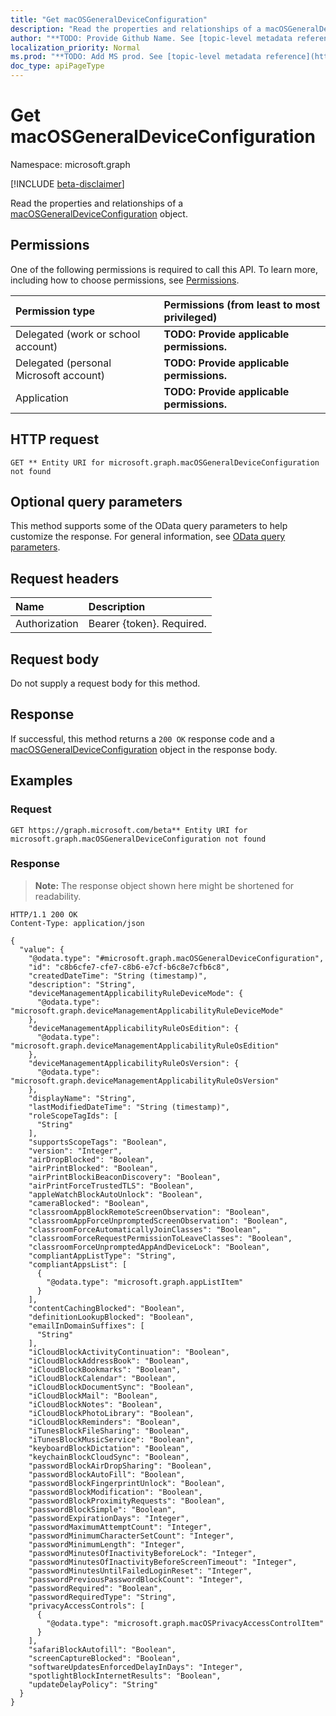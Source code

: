 ```yaml
---
title: "Get macOSGeneralDeviceConfiguration"
description: "Read the properties and relationships of a macOSGeneralDeviceConfiguration object."
author: "**TODO: Provide Github Name. See [topic-level metadata reference](https://msgo.azurewebsites.net/add/document/guidelines/metadata.html#topic-level-metadata)**"
localization_priority: Normal
ms.prod: "**TODO: Add MS prod. See [topic-level metadata reference](https://msgo.azurewebsites.net/add/document/guidelines/metadata.html#topic-level-metadata)**"
doc_type: apiPageType
---
```


# Get macOSGeneralDeviceConfiguration
Namespace: microsoft.graph

[!INCLUDE [beta-disclaimer](../../includes/beta-disclaimer.md)]

Read the properties and relationships of a [macOSGeneralDeviceConfiguration](../resources/macosgeneraldeviceconfiguration.md) object.

## Permissions
One of the following permissions is required to call this API. To learn more, including how to choose permissions, see [Permissions](/graph/permissions-reference).

|Permission type|Permissions (from least to most privileged)|
|:---|:---|
|Delegated (work or school account)|**TODO: Provide applicable permissions.**|
|Delegated (personal Microsoft account)|**TODO: Provide applicable permissions.**|
|Application|**TODO: Provide applicable permissions.**|

## HTTP request

<!-- {
  "blockType": "ignored"
}
-->
``` http
GET ** Entity URI for microsoft.graph.macOSGeneralDeviceConfiguration not found
```

## Optional query parameters
This method supports some of the OData query parameters to help customize the response. For general information, see [OData query parameters](/graph/query-parameters).

## Request headers
|Name|Description|
|:---|:---|
|Authorization|Bearer {token}. Required.|

## Request body
Do not supply a request body for this method.

## Response

If successful, this method returns a `200 OK` response code and a [macOSGeneralDeviceConfiguration](../resources/macosgeneraldeviceconfiguration.md) object in the response body.

## Examples

### Request
<!-- {
  "blockType": "request",
  "name": "get_macosgeneraldeviceconfiguration"
}
-->
``` http
GET https://graph.microsoft.com/beta** Entity URI for microsoft.graph.macOSGeneralDeviceConfiguration not found
```


### Response
>**Note:** The response object shown here might be shortened for readability.
<!-- {
  "blockType": "response",
  "truncated": true,
  "@odata.type": "microsoft.graph.macOSGeneralDeviceConfiguration"
}
-->
``` http
HTTP/1.1 200 OK
Content-Type: application/json

{
  "value": {
    "@odata.type": "#microsoft.graph.macOSGeneralDeviceConfiguration",
    "id": "c8b6cfe7-cfe7-c8b6-e7cf-b6c8e7cfb6c8",
    "createdDateTime": "String (timestamp)",
    "description": "String",
    "deviceManagementApplicabilityRuleDeviceMode": {
      "@odata.type": "microsoft.graph.deviceManagementApplicabilityRuleDeviceMode"
    },
    "deviceManagementApplicabilityRuleOsEdition": {
      "@odata.type": "microsoft.graph.deviceManagementApplicabilityRuleOsEdition"
    },
    "deviceManagementApplicabilityRuleOsVersion": {
      "@odata.type": "microsoft.graph.deviceManagementApplicabilityRuleOsVersion"
    },
    "displayName": "String",
    "lastModifiedDateTime": "String (timestamp)",
    "roleScopeTagIds": [
      "String"
    ],
    "supportsScopeTags": "Boolean",
    "version": "Integer",
    "airDropBlocked": "Boolean",
    "airPrintBlocked": "Boolean",
    "airPrintBlockiBeaconDiscovery": "Boolean",
    "airPrintForceTrustedTLS": "Boolean",
    "appleWatchBlockAutoUnlock": "Boolean",
    "cameraBlocked": "Boolean",
    "classroomAppBlockRemoteScreenObservation": "Boolean",
    "classroomAppForceUnpromptedScreenObservation": "Boolean",
    "classroomForceAutomaticallyJoinClasses": "Boolean",
    "classroomForceRequestPermissionToLeaveClasses": "Boolean",
    "classroomForceUnpromptedAppAndDeviceLock": "Boolean",
    "compliantAppListType": "String",
    "compliantAppsList": [
      {
        "@odata.type": "microsoft.graph.appListItem"
      }
    ],
    "contentCachingBlocked": "Boolean",
    "definitionLookupBlocked": "Boolean",
    "emailInDomainSuffixes": [
      "String"
    ],
    "iCloudBlockActivityContinuation": "Boolean",
    "iCloudBlockAddressBook": "Boolean",
    "iCloudBlockBookmarks": "Boolean",
    "iCloudBlockCalendar": "Boolean",
    "iCloudBlockDocumentSync": "Boolean",
    "iCloudBlockMail": "Boolean",
    "iCloudBlockNotes": "Boolean",
    "iCloudBlockPhotoLibrary": "Boolean",
    "iCloudBlockReminders": "Boolean",
    "iTunesBlockFileSharing": "Boolean",
    "iTunesBlockMusicService": "Boolean",
    "keyboardBlockDictation": "Boolean",
    "keychainBlockCloudSync": "Boolean",
    "passwordBlockAirDropSharing": "Boolean",
    "passwordBlockAutoFill": "Boolean",
    "passwordBlockFingerprintUnlock": "Boolean",
    "passwordBlockModification": "Boolean",
    "passwordBlockProximityRequests": "Boolean",
    "passwordBlockSimple": "Boolean",
    "passwordExpirationDays": "Integer",
    "passwordMaximumAttemptCount": "Integer",
    "passwordMinimumCharacterSetCount": "Integer",
    "passwordMinimumLength": "Integer",
    "passwordMinutesOfInactivityBeforeLock": "Integer",
    "passwordMinutesOfInactivityBeforeScreenTimeout": "Integer",
    "passwordMinutesUntilFailedLoginReset": "Integer",
    "passwordPreviousPasswordBlockCount": "Integer",
    "passwordRequired": "Boolean",
    "passwordRequiredType": "String",
    "privacyAccessControls": [
      {
        "@odata.type": "microsoft.graph.macOSPrivacyAccessControlItem"
      }
    ],
    "safariBlockAutofill": "Boolean",
    "screenCaptureBlocked": "Boolean",
    "softwareUpdatesEnforcedDelayInDays": "Integer",
    "spotlightBlockInternetResults": "Boolean",
    "updateDelayPolicy": "String"
  }
}
```


